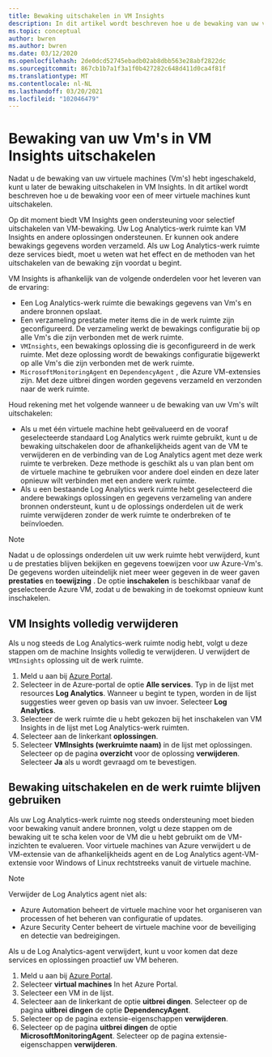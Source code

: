 ```yaml
---
title: Bewaking uitschakelen in VM Insights
description: In dit artikel wordt beschreven hoe u de bewaking van uw virtuele machines in VM Insights stopt.
ms.topic: conceptual
author: bwren
ms.author: bwren
ms.date: 03/12/2020
ms.openlocfilehash: 2de0dcd52745ebadb02ab8dbb563e28abf2822dc
ms.sourcegitcommit: 867cb1b7a1f3a1f0b427282c648d411d0ca4f81f
ms.translationtype: MT
ms.contentlocale: nl-NL
ms.lasthandoff: 03/20/2021
ms.locfileid: "102046479"
---
```

# <a name="disable-monitoring-of-your-vms-in-vm-insights"></a>Bewaking van uw Vm's in VM Insights uitschakelen

Nadat u de bewaking van uw virtuele machines (Vm's) hebt ingeschakeld, kunt u later de bewaking uitschakelen in VM Insights. In dit artikel wordt beschreven hoe u de bewaking voor een of meer virtuele machines kunt uitschakelen.  

Op dit moment biedt VM Insights geen ondersteuning voor selectief uitschakelen van VM-bewaking. Uw Log Analytics-werk ruimte kan VM Insights en andere oplossingen ondersteunen. Er kunnen ook andere bewakings gegevens worden verzameld. Als uw Log Analytics-werk ruimte deze services biedt, moet u weten wat het effect en de methoden van het uitschakelen van de bewaking zijn voordat u begint.

VM Insights is afhankelijk van de volgende onderdelen voor het leveren van de ervaring:

* Een Log Analytics-werk ruimte die bewakings gegevens van Vm's en andere bronnen opslaat.
* Een verzameling prestatie meter items die in de werk ruimte zijn geconfigureerd. De verzameling werkt de bewakings configuratie bij op alle Vm's die zijn verbonden met de werk ruimte.
* `VMInsights`, een bewakings oplossing die is geconfigureerd in de werk ruimte. Met deze oplossing wordt de bewakings configuratie bijgewerkt op alle Vm's die zijn verbonden met de werk ruimte.
* `MicrosoftMonitoringAgent` en `DependencyAgent` , die Azure VM-extensies zijn. Met deze uitbrei dingen worden gegevens verzameld en verzonden naar de werk ruimte.

Houd rekening met het volgende wanneer u de bewaking van uw Vm's wilt uitschakelen:

* Als u met één virtuele machine hebt geëvalueerd en de vooraf geselecteerde standaard Log Analytics werk ruimte gebruikt, kunt u de bewaking uitschakelen door de afhankelijkheids agent van de VM te verwijderen en de verbinding van de Log Analytics agent met deze werk ruimte te verbreken. Deze methode is geschikt als u van plan bent om de virtuele machine te gebruiken voor andere doel einden en deze later opnieuw wilt verbinden met een andere werk ruimte.
* Als u een bestaande Log Analytics werk ruimte hebt geselecteerd die andere bewakings oplossingen en gegevens verzameling van andere bronnen ondersteunt, kunt u de oplossings onderdelen uit de werk ruimte verwijderen zonder de werk ruimte te onderbreken of te beïnvloeden.  

>[!NOTE]
> Nadat u de oplossings onderdelen uit uw werk ruimte hebt verwijderd, kunt u de prestaties blijven bekijken en gegevens toewijzen voor uw Azure-Vm's. De gegevens worden uiteindelijk niet meer weer gegeven in de weer gaven **prestaties** en **toewijzing** . De optie **inschakelen** is beschikbaar vanaf de geselecteerde Azure VM, zodat u de bewaking in de toekomst opnieuw kunt inschakelen.  

## <a name="remove-vm-insights-completely"></a>VM Insights volledig verwijderen

Als u nog steeds de Log Analytics-werk ruimte nodig hebt, volgt u deze stappen om de machine Insights volledig te verwijderen. U verwijdert de `VMInsights` oplossing uit de werk ruimte.  

1. Meld u aan bij [Azure Portal](https://portal.azure.com).
2. Selecteer in de Azure-portal de optie **Alle services**. Typ in de lijst met resources **Log Analytics**. Wanneer u begint te typen, worden in de lijst suggesties weer geven op basis van uw invoer. Selecteer **Log Analytics**.
3. Selecteer de werk ruimte die u hebt gekozen bij het inschakelen van VM Insights in de lijst met Log Analytics-werk ruimten.
4. Selecteer aan de linkerkant **oplossingen**.  
5. Selecteer **VMInsights (werkruimte naam)** in de lijst met oplossingen. Selecteer op de pagina **overzicht** voor de oplossing **verwijderen**. Selecteer **Ja** als u wordt gevraagd om te bevestigen.

## <a name="disable-monitoring-and-keep-the-workspace"></a>Bewaking uitschakelen en de werk ruimte blijven gebruiken  

Als uw Log Analytics-werk ruimte nog steeds ondersteuning moet bieden voor bewaking vanuit andere bronnen, volgt u deze stappen om de bewaking uit te scha kelen voor de VM die u hebt gebruikt om de VM-inzichten te evalueren. Voor virtuele machines van Azure verwijdert u de VM-extensie van de afhankelijkheids agent en de Log Analytics agent-VM-extensie voor Windows of Linux rechtstreeks vanuit de virtuele machine. 

>[!NOTE]
>Verwijder de Log Analytics agent niet als: 
>
> * Azure Automation beheert de virtuele machine voor het organiseren van processen of het beheren van configuratie of updates. 
> * Azure Security Center beheert de virtuele machine voor de beveiliging en detectie van bedreigingen. 
>
> Als u de Log Analytics-agent verwijdert, kunt u voor komen dat deze services en oplossingen proactief uw VM beheren. 

1. Meld u aan bij [Azure Portal](https://portal.azure.com). 
2. Selecteer **virtual machines** In het Azure Portal. 
3. Selecteer een VM in de lijst. 
4. Selecteer aan de linkerkant de optie **uitbrei dingen**. Selecteer op de pagina **uitbrei dingen** de optie **DependencyAgent**.
5. Selecteer op de pagina extensie-eigenschappen **verwijderen**.
6. Selecteer op de pagina **uitbrei dingen** de optie **MicrosoftMonitoringAgent**. Selecteer op de pagina extensie-eigenschappen **verwijderen**.  
